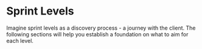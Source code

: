 # Sprint Levels

Imagine sprint levels as a discovery process - a journey with the client. The following sections will help you establish a foundation on what to aim for each level.